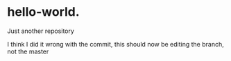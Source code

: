 # hello-world.
Just another repository

I think I did it wrong with the commit, this should now be editing the branch, not the master
